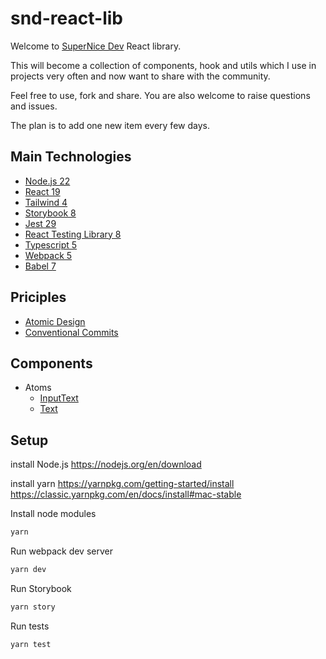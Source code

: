 # snd-react-lib

Welcome to [SuperNice Dev](https://www.supernice-dev.com/en) React library.

This will become a collection of components, hook and utils which I use in projects very often and now want to share with the community.

Feel free to use, fork and share. You are also welcome to raise questions and issues. 

The plan is to add one new item every few days.

## Main Technologies

- [Node.js 22](https://nodejs.org/docs/latest-v22.x/api/index.html)
- [React 19](https://react.dev/)
- [Tailwind 4](https://tailwindcss.com/docs/installation/using-postcss)
- [Storybook 8](https://storybook.js.org/docs)
- [Jest 29](https://jestjs.io/docs/getting-started)
- [React Testing Library 8](https://testing-library.com/docs/react-testing-library/intro)
- [Typescript 5](https://www.typescriptlang.org/docs)
- [Webpack 5](https://webpack.js.org/concepts/)
- [Babel 7](https://babeljs.io/docs/en/)


## Priciples

- [Atomic Design](https://atomicdesign.bradfrost.com/chapter-2/)
- [Conventional Commits](https://www.conventionalcommits.org/en/v1.0.0/)


## Components

- Atoms
  - [InputText](./src/components/atoms/InputText/InputText.tsx)
  - [Text](./src/components/atoms/Text/Text.tsx)


## Setup

install Node.js
https://nodejs.org/en/download

install yarn
https://yarnpkg.com/getting-started/install
https://classic.yarnpkg.com/en/docs/install#mac-stable

Install node modules
```sh
yarn
```

Run webpack dev server
```sh
yarn dev
```

Run Storybook
```sh
yarn story
```

Run tests
```sh
yarn test
```
